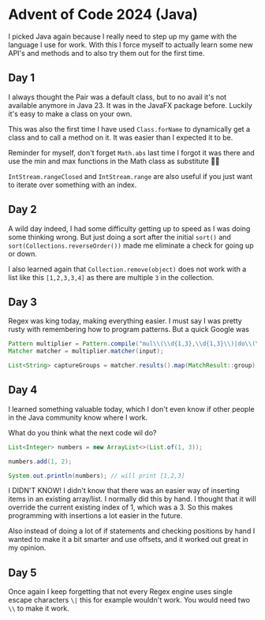 # Advent of Code 2024 (Java)

I picked Java again because I really need to step up my game with the language I use for work. With this I force myself to
actually learn some new API's and methods and to also try them out for the first time.

## Day 1

I always thought the Pair was a default class, but to no avail it's not available anymore in Java 23. It was in the JavaFX package
before. Luckily it's easy to make a class on your own.

This was also the first time I have used `Class.forName` to dynamically get a class and to call a method on it. It was easier than
I expected it to be.

Reminder for myself, don't forget `Math.abs` last time I forgot it was there and use the min and max functions in the Math class
as substitute 🤦🏻

`IntStream.rangeClosed` and `IntStream.range` are also useful if you just want to iterate over something with an index.

## Day 2

A wild day indeed, I had some difficulty getting up to speed as I was doing some thinking wrong. But just doing a sort after the
initial `sort()` and `sort(Collections.reverseOrder())` made me eliminate a check for going up or down.

I also learned again that `Collection.remove(object)` does not work with a list like this `[1,2,3,3,4]` as there are multiple `3`
in the collection.

## Day 3

Regex was king today, making everything easier. I must say I was pretty rusty with remembering how to program patterns. But a quick Google was

```java
Pattern multiplier = Pattern.compile("mul\\(\\d{1,3},\\d{1,3}\\)|do\\(\\)|don't\\(\\)");
Matcher matcher = multiplier.matcher(input);

List<String> captureGroups = matcher.results().map(MatchResult::group).toList();
```

## Day 4

I learned something valuable today, which I don't even know if other people in the Java community know where I work.

What do you think what the next code wil do?

```java
List<Integer> numbers = new ArrayList<>(List.of(1, 3));

numbers.add(1, 2);

System.out.println(numbers); // will print [1,2,3]
```

I DIDN'T KNOW! I didn't know that there was an easier way of inserting items in an existing array/list. I normally did this by hand.
I thought that it will override the current existing index of 1, which was a 3. So this makes programming with insertions a lot easier in the future.

Also instead of doing a lot of if statements and checking positions by hand I wanted to make it a bit smarter and use offsets, and it worked out great in my
opinion.

## Day 5

Once again I keep forgetting that not every Regex engine uses single escape characters `\|` this for example wouldn't work. You would need two `\\` to make it
work.